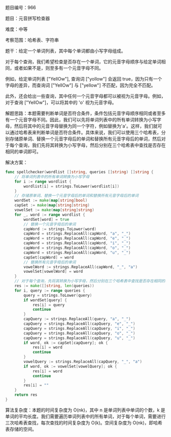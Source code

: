 题目编号：966

题目：元音拼写检查器

难度：中等

考察范围：哈希表、字符串

题干：给定一个单词列表，其中每个单词都由小写字母组成。 

对于每个查询，我们希望检查是否存在一个单词，它的元音字母顺序与给定单词相同，或者如果不是，则至多有一个元音字母不同。 

例如，给定单词列表 ["YellOw"], 查询词 ["yollow"] 会返回 true，因为只有一个字母的差异，而查询词 ["YellOw"] 与 ["yellow"] 不匹配，因为完全不匹配。 

此外，还会给出一些查询，其中任何一个元音字母都可以被视为元音字母。例如，对于查询 ["YellOw"]，可以将其中的 'o' 视为元音字母。

解题思路：本题需要判断单词是否符合条件，条件包括元音字母顺序相同或者至多有一个元音字母不同。因此，我们可以先将单词列表中的所有单词转换为小写字母，然后将其中的元音字母替换为同一个字符，例如替换为'a'。这样，我们就可以通过哈希表来判断单词是否符合条件。具体来说，我们可以使用三个哈希表，分别存储原单词、替换一个元音字母后的单词和替换所有元音字母后的单词，然后对于每个查询，我们先将其转换为小写字母，然后分别在三个哈希表中查找是否存在相同的单词即可。

解决方案：

```go
func spellchecker(wordlist []string, queries []string) []string {
    // 将单词列表中的所有单词转换为小写字母
    for i := range wordlist {
        wordlist[i] = strings.ToLower(wordlist[i])
    }
    // 存储原单词、替换一个元音字母后的单词和替换所有元音字母后的单词
    wordSet := make(map[string]bool)
    capSet := make(map[string]string)
    vowelSet := make(map[string]string)
    for _, word := range wordlist {
        wordSet[word] = true
        // 替换一个元音字母后的单词
        capWord := strings.ToLower(word)
        capWord = strings.ReplaceAll(capWord, "a", "_")
        capWord = strings.ReplaceAll(capWord, "e", "_")
        capWord = strings.ReplaceAll(capWord, "i", "_")
        capWord = strings.ReplaceAll(capWord, "o", "_")
        capWord = strings.ReplaceAll(capWord, "u", "_")
        capSet[capWord] = word
        // 替换所有元音字母后的单词
        vowelWord := strings.ReplaceAll(capWord, "_", "a")
        vowelSet[vowelWord] = word
    }
    // 对于每个查询，先将其转换为小写字母，然后分别在三个哈希表中查找是否存在相同的单词
    res := make([]string, len(queries))
    for i, query := range queries {
        query = strings.ToLower(query)
        if wordSet[query] {
            res[i] = query
            continue
        }
        capQuery := strings.ReplaceAll(query, "a", "_")
        capQuery = strings.ReplaceAll(capQuery, "e", "_")
        capQuery = strings.ReplaceAll(capQuery, "i", "_")
        capQuery = strings.ReplaceAll(capQuery, "o", "_")
        capQuery = strings.ReplaceAll(capQuery, "u", "_")
        if word, ok := capSet[capQuery]; ok {
            res[i] = word
            continue
        }
        vowelQuery := strings.ReplaceAll(capQuery, "_", "a")
        if word, ok := vowelSet[vowelQuery]; ok {
            res[i] = word
            continue
        }
        res[i] = ""
    }
    return res
}
```

算法复杂度：本题的时间复杂度为 O(nk)，其中 n 是单词列表中单词的个数，k 是单词的平均长度。我们需要遍历单词列表中的所有单词，对于每个单词，需要进行三次哈希表查找，每次查找的时间复杂度为 O(k)。空间复杂度为 O(nk)，即哈希表存储的空间。